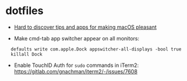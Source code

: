 # dotfiles

- [Hard to discover tips and apps for making macOS pleasant](https://thume.ca/2020/09/04/macos-tips/)

- Make cmd-tab app switcher appear on all monitors:
```
  defaults write com.apple.Dock appswitcher-all-displays -bool true
  killall Dock
```

- Enable TouchID Auth for `sudo` commands in iTerm2: https://gitlab.com/gnachman/iterm2/-/issues/7608
